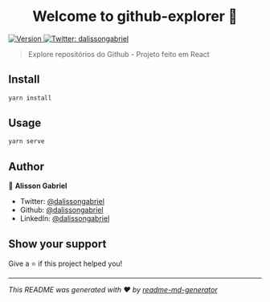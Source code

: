 <h1 align="center">Welcome to github-explorer 👋</h1>
<p>
  <a href="https://www.npmjs.com/package/github-explorer" target="_blank">
    <img alt="Version" src="https://img.shields.io/npm/v/github-explorer.svg">
  </a>
  <a href="https://twitter.com/dalissongabriel" target="_blank">
    <img alt="Twitter: dalissongabriel" src="https://img.shields.io/twitter/follow/dalissongabriel.svg?style=social" />
  </a>
</p>

> Explore repositórios do Github - Projeto feito em React

## Install

```sh
yarn install
```

## Usage

```sh
yarn serve
```

## Author

👤 **Alisson Gabriel**

* Twitter: [@dalissongabriel](https://twitter.com/dalissongabriel)
* Github: [@dalissongabriel](https://github.com/dalissongabriel)
* LinkedIn: [@dalissongabriel](https://linkedin.com/in/dalissongabriel)

## Show your support

Give a ⭐️ if this project helped you!

***
_This README was generated with ❤️ by [readme-md-generator](https://github.com/kefranabg/readme-md-generator)_